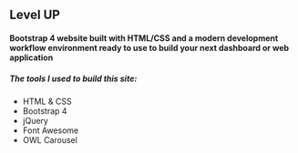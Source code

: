 ## Level UP

#### Bootstrap 4  website built with HTML/CSS and a modern development workflow environment ready to use to build your next dashboard or web application

##### The tools I used to build this site:

- HTML & CSS
- Bootstrap 4
- jQuery
- Font Awesome
- OWL Carousel
